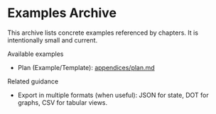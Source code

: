 # Examples Archive

This archive lists concrete examples referenced by chapters. It is intentionally small and current.

Available examples

- Plan (Example/Template): [appendices/plan.md](../../appendices/plan.md)

Related guidance

- Export in multiple formats (when useful): JSON for state, DOT for graphs, CSV for tabular views.
